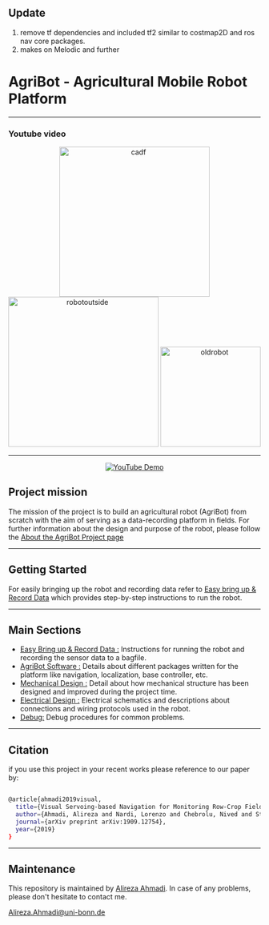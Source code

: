 ## Update
1) remove tf dependencies and included tf2 similar to costmap2D and ros nav core packages. 
2) makes on Melodic and further


# AgriBot - Agricultural Mobile Robot Platform

---

### Youtube video

<div align="center">
	<img src="/doc/images/cadf.png" alt="cadf" width="300" title="cadf"/>
	<img src="/doc/images/robotoutside.png" alt="robotoutside" width="300" title="robotoutside"/>
	<img src="/doc/images/oldrobot.png" alt="oldrobot" width="200" title="oldrobot"/>
</div>

---
<div align="center">
	
[![YouTube Demo](https://i.ytimg.com/vi/aT82Srq7nwY/hqdefault.jpg?sqp=-oaymwEcCNACELwBSFXyq4qpAw4IARUAAIhCGAFwAcABBg==&rs=AOn4CLDEPWZRb-g4CKJ60QpU-LYVLRDMsw)](https://youtu.be/aT82Srq7nwY?t=2)
	
</div>

## Project mission

The mission of the project is to build an agricultural robot (AgriBot) from
scratch with the aim of serving as a data-recording platform in fields.
For further information about the design and purpose of the robot, please follow the [About the AgriBot Project page](https://github.com/PRBonn/agribot/blob/master/doc/about.md)

---

## Getting Started
For easily bringing up the robot and recording data refer to [Easy bring up & Record Data](https://github.com/PRBonn/agribot/blob/master/doc/recorddata.md) which provides step-by-step
instructions to run the robot.

---

## Main Sections
- [Easy Bring up & Record Data :](https://github.com/PRBonn/agribot/blob/master/doc/recorddata.md)
  	Instructions for running the robot and recording the sensor data to a bagfile.
- [AgriBot Software :](https://github.com/PRBonn/agribot/blob/master/doc/api.md)
	Details about different packages written for the platform like navigation, localization, base controller, etc.
- [Mechanical Design :](https://github.com/PRBonn/agribot/blob/master/doc/mec.md)
	Detail about how mechanical structure has been designed and improved during the project time.
- [Electrical  Design :](https://github.com/PRBonn/agribot/blob/master/doc/elec.md)
	Electrical schematics and descriptions about connections and wiring protocols used in the robot.
- [Debug:](https://github.com/PRBonn/agribot/blob/master/doc/debug.md)
	Debug procedures for common problems.

---
## Citation 
if you use this project in your recent works please reference to our paper by:

```bash

@article{ahmadi2019visual,
  title={Visual Servoing-based Navigation for Monitoring Row-Crop Fields},
  author={Ahmadi, Alireza and Nardi, Lorenzo and Chebrolu, Nived and Stachniss, Cyrill},
  journal={arXiv preprint arXiv:1909.12754},
  year={2019}
}
```
---

## Maintenance
This repository is maintained by [Alireza Ahmadi](https://github.com/alirezaahmadi). In case of any problems, please don't hesitate to contact me.

 Alireza.Ahmadi@uni-bonn.de   

       
